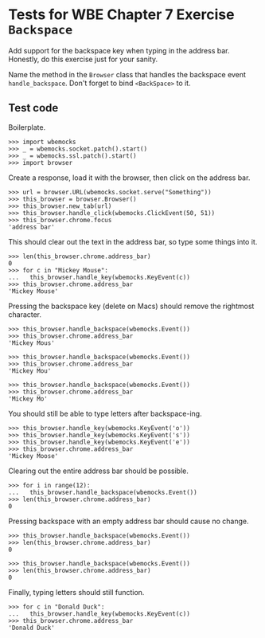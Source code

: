 Tests for WBE Chapter 7 Exercise `Backspace`
============================================

Add support for the backspace key when typing in the address bar.
Honestly, do this exercise just for your sanity.

Name the method in the `Browser` class that handles the backspace
event `handle_backspace`. Don't forget to bind `<BackSpace>` to it.

Test code
---------

Boilerplate.

    >>> import wbemocks
    >>> _ = wbemocks.socket.patch().start()
    >>> _ = wbemocks.ssl.patch().start()
    >>> import browser

Create a response, load it with the browser, then click on the address bar.

    >>> url = browser.URL(wbemocks.socket.serve("Something"))
    >>> this_browser = browser.Browser()
    >>> this_browser.new_tab(url)
    >>> this_browser.handle_click(wbemocks.ClickEvent(50, 51))
    >>> this_browser.chrome.focus
    'address bar'

This should clear out the text in the address bar, so type some things into it.

    >>> len(this_browser.chrome.address_bar)
    0
    >>> for c in "Mickey Mouse":
    ...   this_browser.handle_key(wbemocks.KeyEvent(c))
    >>> this_browser.chrome.address_bar
    'Mickey Mouse'

Pressing the backspace key (delete on Macs) should remove the rightmost
character.

    >>> this_browser.handle_backspace(wbemocks.Event())
    >>> this_browser.chrome.address_bar
    'Mickey Mous'

    >>> this_browser.handle_backspace(wbemocks.Event())
    >>> this_browser.chrome.address_bar
    'Mickey Mou'

    >>> this_browser.handle_backspace(wbemocks.Event())
    >>> this_browser.chrome.address_bar
    'Mickey Mo'

You should still be able to type letters after backspace-ing.

    >>> this_browser.handle_key(wbemocks.KeyEvent('o'))
    >>> this_browser.handle_key(wbemocks.KeyEvent('s'))
    >>> this_browser.handle_key(wbemocks.KeyEvent('e'))
    >>> this_browser.chrome.address_bar
    'Mickey Moose'

Clearing out the entire address bar should be possible.

    >>> for i in range(12):
    ...   this_browser.handle_backspace(wbemocks.Event())
    >>> len(this_browser.chrome.address_bar)
    0

Pressing backspace with an empty address bar should cause no change.

    >>> this_browser.handle_backspace(wbemocks.Event())
    >>> len(this_browser.chrome.address_bar)
    0

    >>> this_browser.handle_backspace(wbemocks.Event())
    >>> len(this_browser.chrome.address_bar)
    0


Finally, typing letters should still function.

    >>> for c in "Donald Duck":
    ...   this_browser.handle_key(wbemocks.KeyEvent(c))
    >>> this_browser.chrome.address_bar
    'Donald Duck'
